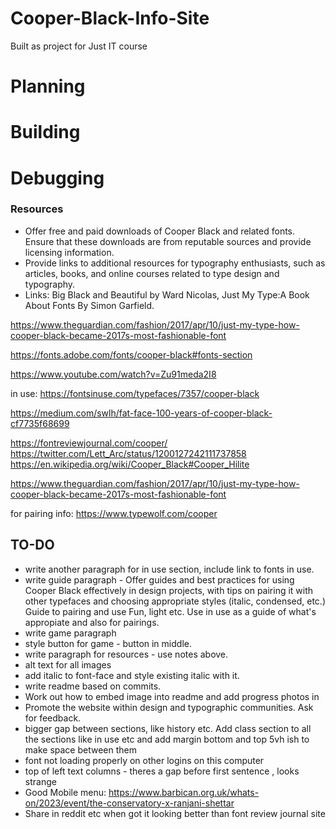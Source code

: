 # Cooper-Black-Info-Site

Built as project for Just IT course

# Planning

# Building

# Debugging



### Resources
- Offer free and paid downloads of Cooper Black and related fonts. Ensure that these downloads are from reputable sources and provide licensing information.
- Provide links to additional resources for typography enthusiasts, such as articles, books, and online courses related to type design and typography.
- Links:
 Big Black and Beautiful by Ward
Nicolas, Just My Type:A
Book About Fonts By Simon Garfield.

https://www.theguardian.com/fashion/2017/apr/10/just-my-type-how-cooper-black-became-2017s-most-fashionable-font

https://fonts.adobe.com/fonts/cooper-black#fonts-section

https://www.youtube.com/watch?v=Zu91meda2I8

in use: https://fontsinuse.com/typefaces/7357/cooper-black

https://medium.com/swlh/fat-face-100-years-of-cooper-black-cf7735f68699

https://fontreviewjournal.com/cooper/
https://twitter.com/Lett_Arc/status/1200127242111737858
https://en.wikipedia.org/wiki/Cooper_Black#Cooper_Hilite

https://www.theguardian.com/fashion/2017/apr/10/just-my-type-how-cooper-black-became-2017s-most-fashionable-font

for pairing info:
https://www.typewolf.com/cooper




## TO-DO

- write another paragraph for in use section, include link to fonts in use.
- write guide paragraph - Offer guides and best practices for using Cooper Black effectively in design projects, with tips on pairing it with other typefaces and choosing appropriate styles (italic, condensed, etc.) Guide to pairing and use Fun, light etc. Use in use as
a guide of what's appropiate and also for pairings.
- write game paragraph
-  style button for game - button in middle.
-  write paragraph for resources - use notes above.
- alt text for all images
- add italic to font-face and style existing italic with it.
- write readme based on commits.
- Work out how to embed image into readme and add progress photos in
- Promote the website within design and typographic communities. Ask for feedback.
- bigger gap between sections, like history etc.
    Add class section to all the sections like in use etc and add margin bottom and top 5vh ish to make space between them
- font not loading properly on other logins on this computer
- top of left text columns - theres a gap before first sentence , looks strange
- Good Mobile menu: https://www.barbican.org.uk/whats-on/2023/event/the-conservatory-x-ranjani-shettar
- Share in reddit etc when got it looking better than font review journal site
